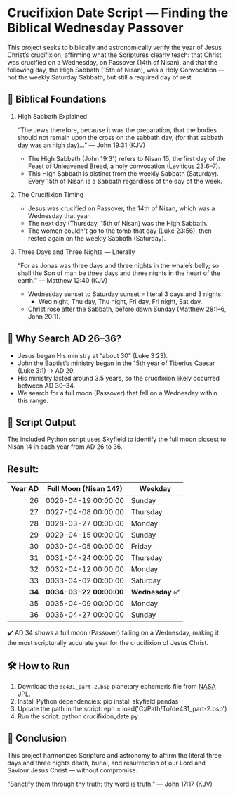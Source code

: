 Crucifixion Date Script — Finding the Biblical Wednesday Passover
==================================================================

This project seeks to biblically and astronomically verify the year of Jesus Christ’s crucifixion, affirming what the Scriptures clearly teach: that Christ was crucified on a Wednesday, on Passover (14th of Nisan), and that the following day, the High Sabbath (15th of Nisan), was a Holy Convocation — not the weekly Saturday Sabbath, but still a required day of rest.

📖 Biblical Foundations
-----------------------

1. High Sabbath Explained

    “The Jews therefore, because it was the preparation, that the bodies should not remain upon the cross on the sabbath day, (for that sabbath day was an high day)...”
    — John 19:31 (KJV)

    - The High Sabbath (John 19:31) refers to Nisan 15, the first day of the Feast of Unleavened Bread, a holy convocation (Leviticus 23:6–7).
    - This High Sabbath is distinct from the weekly Sabbath (Saturday). Every 15th of Nisan is a Sabbath regardless of the day of the week.

2. The Crucifixion Timing

    - Jesus was crucified on Passover, the 14th of Nisan, which was a Wednesday that year.
    - The next day (Thursday, 15th of Nisan) was the High Sabbath.
    - The women couldn't go to the tomb that day (Luke 23:56), then rested again on the weekly Sabbath (Saturday).

3. Three Days and Three Nights — Literally

    “For as Jonas was three days and three nights in the whale’s belly; so shall the Son of man be three days and three nights in the heart of the earth.”
    — Matthew 12:40 (KJV)

    - Wednesday sunset to Saturday sunset = literal 3 days and 3 nights:
      - Wed night, Thu day, Thu night, Fri day, Fri night, Sat day.
    - Christ rose after the Sabbath, before dawn Sunday (Matthew 28:1–6, John 20:1).

🧮 Why Search AD 26–36?
-----------------------

- Jesus began His ministry at “about 30” (Luke 3:23).
- John the Baptist’s ministry began in the 15th year of Tiberius Caesar (Luke 3:1) → AD 29.
- His ministry lasted around 3.5 years, so the crucifixion likely occurred between AD 30–34.
- We search for a full moon (Passover) that fell on a Wednesday within this range.

📜 Script Output
----------------

The included Python script uses Skyfield to identify the full moon closest to Nisan 14 in each year from AD 26 to 36.

Result:
--------
| Year AD | Full Moon (Nisan 14?) | Weekday   |
|--------:|------------------------|-----------|
|      26 | 0026-04-19 00:00:00    | Sunday    |
|      27 | 0027-04-08 00:00:00    | Thursday  |
|      28 | 0028-03-27 00:00:00    | Monday    |
|      29 | 0029-04-15 00:00:00    | Sunday    |
|      30 | 0030-04-05 00:00:00    | Friday    |
|      31 | 0031-04-24 00:00:00    | Thursday  |
|      32 | 0032-04-12 00:00:00    | Monday    |
|      33 | 0033-04-02 00:00:00    | Saturday  |
|  **34** | **0034-03-22 00:00:00**| **Wednesday ✅** |
|      35 | 0035-04-09 00:00:00    | Monday    |
|      36 | 0036-04-27 00:00:00    | Sunday    |


✔️ AD 34 shows a full moon (Passover) falling on a Wednesday, making it the most scripturally accurate year for the crucifixion of Jesus Christ.

🛠 How to Run
-------------

1. Download the `de431_part-2.bsp` planetary ephemeris file from [NASA JPL](https://naif.jpl.nasa.gov/pub/naif/generic_kernels/spk/planets/).
2. Install Python dependencies:
   pip install skyfield pandas
3. Update the path in the script:
   eph = load('C:/Path/To/de431_part-2.bsp')
4. Run the script:
   python crucifixion_date.py

🙌 Conclusion
-------------

This project harmonizes Scripture and astronomy to affirm the literal three days and three nights death, burial, and resurrection of our Lord and Saviour Jesus Christ — without compromise.

“Sanctify them through thy truth: thy word is truth.”
— John 17:17 (KJV)


